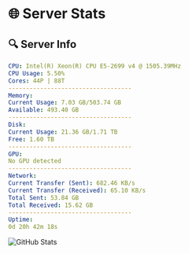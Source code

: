 # 🌐 Server Stats
## 🔍 Server Info
```yaml
CPU: Intel(R) Xeon(R) CPU E5-2699 v4 @ 1505.39MHz
CPU Usage: 5.50%
Cores: 44P | 88T
-----------------------------------
Memory:
Current Usage: 7.03 GB/503.74 GB
Available: 493.40 GB
-----------------------------------
Disk:
Current Usage: 21.36 GB/1.71 TB
Free: 1.60 TB
-----------------------------------
GPU:
No GPU detected
-----------------------------------
Network:
Current Transfer (Sent): 682.46 KB/s
Current Transfer (Received): 65.10 KB/s
Total Sent: 53.84 GB
Total Received: 15.62 GB
-----------------------------------
Uptime:
0d 20h 42m 18s
```
![GitHub Stats](https://img.shields.io/badge/Updated-2025-04-20_13:51:06-blue)